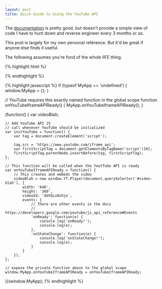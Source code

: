 ```yaml
---
layout: post
title: Quick Guide to Using the YouTube API
---
```


The [documentation](https://developers.google.com/youtube/js_api_reference) is pretty good, but doesn't provide a simple view of code I have to hunt down and reverse engineer every 3 months or so.

This post is largely for my own personal reference. But it'd be great if anyone else finds it useful.

The following assumes you're fond of the whole IIFE thing.

{% highlight html %}
<!-- YouTube embed will replace the following with iframe -->
<div id="video-blah"></div>
{% endhighlight %}

{% highlight javascript %}
if (typeof MyApp == 'undefined') {
    window.MyApp = {};
}

// YouTube requires this exactly named function in the global scope
function onYouTubeIframeAPIReady() {
    MyApp.onYouTubeIframeAPIReady();
}

(function() {
    var videoBlah;
    
    // Add YouTube API JS
    // call whenever YouTube should be initialized
    var initYouTube = function() {
        var tag = document.createElement('script');

        tag.src = 'https://www.youtube.com/iframe_api';
        var firstScriptTag = document.getElementsByTagName('script')[0];
        firstScriptTag.parentNode.insertBefore(tag, firstScriptTag);
    };
    
    // This function will be called when the YoutTube API is ready
    var onYouTubeIframeAPIReady = function() {
        // This creates and embeds the video
        videoBlah = new window.YT.Player(document.querySelector('#video-blah'), {
            width: '640',
            height: '360',
            videoId: 'dUtQix8nXjo',
            events: {
                // There are other events in the docs
                // https://developers.google.com/youtube/js_api_reference#Events
                'onReady': function(e) {
                    console.log('onReady!');
                    console.log(e);
                },
                'onStateChange': function(e) {
                    console.log('onStateChange!');
                    console.log(e);
                }
            }
        });
    };

    // expose the private function above to the global scope
    window.MyApp.onYouTubeIframeAPIReady = onYouTubeIframeAPIReady;
})(window.MyApp);
{% endhighlight %}
